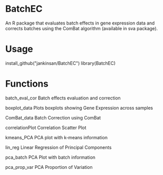 # BatchEC
An R package that evaluates batch effects in gene expression data and corrects batches using the ComBat algorithm (available in sva package).

# Usage
install_github("jankinsan/BatchEC")
library(BatchEC)

# Functions
batch_eval_cor   Batch effects evaluation and correction


boxplot_data	   Plots boxplots showing Gene Expression across samples


ComBat_data	     Batch Correction using ComBat


correlationPlot	 Correlation Scatter Plot


kmeans_PCA	     PCA plot with k-means information


lin_reg 				Linear Regression of Principal Components


pca_batch	       PCA Plot with batch information


pca_prop_var	   PCA Proportion of Variation
